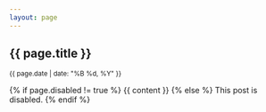 ```yaml
---
layout: page
---
```

<h2>{{ page.title }}</h2>
<p><small>{{ page.date | date: "%B %d, %Y" }}</small><p>
{% if page.disabled != true %}
{{ content }}
{% else %}
This post is disabled.
{% endif %}
